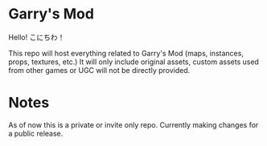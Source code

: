 # Garry's Mod
Hello! こにちわ！

This repo will host everything related to Garry's Mod (maps, instances, props, textures, etc.)
It will only include original assets, custom assets used from other games or UGC will not be directly provided.

# Notes
As of now this is a private or invite only repo. Currently making changes for a public release.
